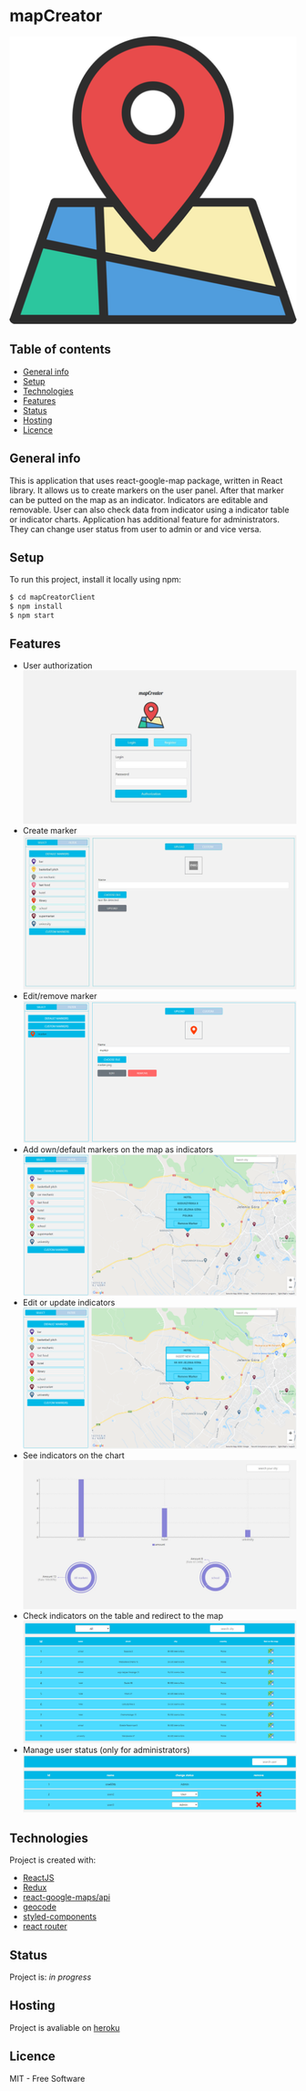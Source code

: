 # mapCreator
![logo](./public/img/logo4.png)

## Table of contents
* [General info](#general-info)
* [Setup](#setup)
* [Technologies](#technologies)
* [Features](#features)
* [Status](#status)
* [Hosting](#hosting)
* [Licence](#licence)

## General info 

This is application that uses react-google-map package, written in React library. It allows us to create markers on the user panel. After that marker can be putted on the map as an indicator. Indicators are editable and removable. User can also check data from indicator using a indicator table or indicator charts. Application has additional feature for administrators. They can change user status from user to admin or and vice versa.

## Setup

To run this project, install it locally using npm:
```
$ cd mapCreatorClient
$ npm install
$ npm start
```
## Features
- User authorization
![authorization](./public/img/authorization.jpg)
- Create marker
![create marker](./public/img/upload.jpg)
- Edit/remove marker
![edit marker](./public/img/edit.jpg)
- Add own/default markers on the map as indicators
![indicator](./public/img/indicatorInfo.jpg)
- Edit or update indicators
![edit indicator](./public/img/editIndicator.jpg)
- See indicators on the chart
![charts](./public/img/charts.jpg)
- Check indicators on the table and redirect to the map
![table](./public/img/table.jpg)
- Manage user status (only for administrators)
![users](./public/img/users.jpg)

## Technologies

Project is created with:
- [ReactJS](https://pl.reactjs.org/)
- [Redux](https://redux.js.org/)
- [react-google-maps/api](https://react-google-maps-api-docs.netlify.app/)
- [geocode](https://developers.google.com/maps/documentation/geocoding/overview)
- [styled-components](https://styled-components.com/)
- [react router](https://reactrouter.com/)

## Status
Project is: _in progress_

## Hosting

Project is avaliable on [heroku](https://map-creator-client.herokuapp.com/)

## Licence
MIT - Free Software
